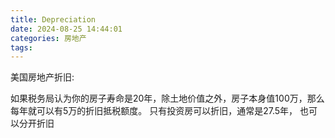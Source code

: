 ```yaml
---
title: Depreciation
date: 2024-08-25 14:44:01
categories: 房地产
tags:
---
```



美国房地产折旧:

如果税务局认为你的房子寿命是20年，除土地价值之外，房子本身值100万，那么每年就可以有5万的折旧抵税额度。
只有投资房可以折旧，通常是27.5年， 也可以分开折旧 


